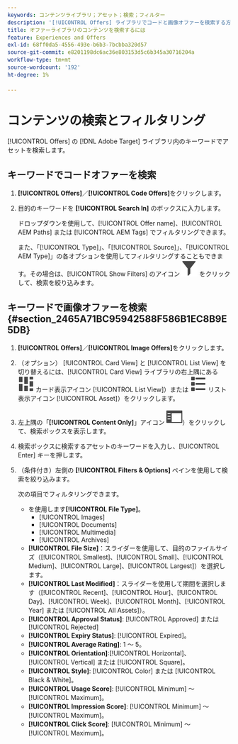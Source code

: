 ```yaml
---
keywords: コンテンツライブラリ；アセット；検索；フィルター
description: '[!UICONTROL Offers] ライブラリでコードと画像オファーを検索する方法について説明します。'
title: オファーライブラリのコンテンツを検索するには
feature: Experiences and Offers
exl-id: 68ff0da5-4556-493e-b6b3-7bcbba320d57
source-git-commit: e8201198dc6ac36e803153d5c6b345a30716204a
workflow-type: tm+mt
source-wordcount: '192'
ht-degree: 1%

---
```


# コンテンツの検索とフィルタリング

[!UICONTROL Offers] の [!DNL Adobe Target] ライブラリ内のキーワードでアセットを検索します。

## キーワードでコードオファーを検索

1. **[!UICONTROL Offers]**／**[!UICONTROL Code Offers]**&#x200B;をクリックします。
1. 目的のキーワードを **[!UICONTROL Search In]** のボックスに入力します。

   ドロップダウンを使用して、[!UICONTROL Offer name]、[!UICONTROL AEM Paths] または [!UICONTROL AEM Tags] でフィルタリングできます。

   また、「[!UICONTROL Type]」、「[!UICONTROL Source]」、「[!UICONTROL AEM Type]」の各オプションを使用してフィルタリングすることもできます。その場合は、[!UICONTROL Show Filters] のアイコン ![ フィルターアイコンを表示 ](/help/main/assets/icons/Filter.svg) をクリックして、検索を絞り込みます。

## キーワードで画像オファーを検索 {#section_2465A71BC95942588F586B1EC8B9E5DB}

1. **[!UICONTROL Offers]**／**[!UICONTROL Image Offers]**&#x200B;をクリックします。

1. （オプション） [!UICONTROL Card View] と [!UICONTROL List View] を切り替えるには、[!UICONTROL Card View] ライブラリの右上隅にある ![ アイコン（](/help/main/assets/icons/ViewCard.svg) カード表示アイコン [!UICONTROL List View]）または ![ アイコン（](/help/main/assets/icons/ViewList.svg) リスト表示アイコン [!UICONTROL Asset]）をクリックします。
1. 左上隅の「**[!UICONTROL Content Only]**」アイコン ![ コンテンツのみアイコン ](/help/main/assets/icons/RailLeft.svg)）をクリックして、検索ボックスを表示します。
1. 検索ボックスに検索するアセットのキーワードを入力し、[!UICONTROL Enter] キーを押します。
1. （条件付き）左側の **[!UICONTROL Filters & Options]** ペインを使用して検索を絞り込みます。

   次の項目でフィルタリングできます。

   * を使用します&#x200B;**[!UICONTROL File Type]**。
      * [!UICONTROL Images]
      * [!UICONTROL Documents]
      * [!UICONTROL Multimedia]
      * [!UICONTROL Archives]
   * **[!UICONTROL File Size]**：スライダーを使用して、目的のファイルサイズ（[!UICONTROL Smallest]、[!UICONTROL Small]、[!UICONTROL Medium]、[!UICONTROL Large]、[!UICONTROL Largest]）を選択します。
   * **[!UICONTROL Last Modified]**：スライダーを使用して期間を選択します（[!UICONTROL Recent]、[!UICONTROL Hour]、[!UICONTROL Day]、[!UICONTROL Week]、[!UICONTROL Month]、[!UICONTROL Year] または [!UICONTROL All Assets]）。
   * **[!UICONTROL Approval Status]**: [!UICONTROL Approved] または [!UICONTROL Rejected]
   * **[!UICONTROL Expiry Status]**: [!UICONTROL Expired]。
   * **[!UICONTROL Average Rating]**: 1 ～ 5。
   * **[!UICONTROL Orientation]**:[!UICONTROL Horizontal]、[!UICONTROL Vertical] または [!UICONTROL Square]。
   * **[!UICONTROL Style]**: [!UICONTROL Color] または [!UICONTROL Black & White]。
   * **[!UICONTROL Usage Score]**: [!UICONTROL Minimum] ～ [!UICONTROL Maximum]。
   * **[!UICONTROL Impression Score]**: [!UICONTROL Minimum] ～ [!UICONTROL Maximum]。
   * **[!UICONTROL Click Score]**: [!UICONTROL Minimum] ～ [!UICONTROL Maximum]。

